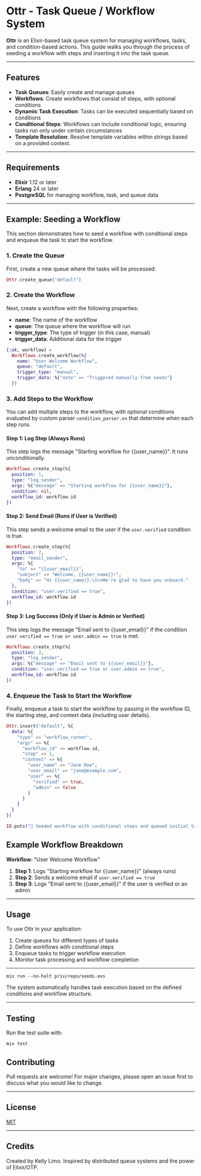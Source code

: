 # Ottr - Task Queue / Workflow System

**Ottr** is an Elixir-based task queue system for managing workflows, tasks, and condition-based actions. This guide walks you through the process of seeding a workflow with steps and inserting it into the task queue.

---

## Features

- **Task Queues**: Easily create and manage queues
- **Workflows**: Create workflows that consist of steps, with optional conditions
- **Dynamic Task Execution**: Tasks can be executed sequentially based on conditions
- **Conditional Steps**: Workflows can include conditional logic, ensuring tasks run only under certain circumstances
- **Template Resolution**: Resolve template variables within strings based on a provided context.

---

## Requirements

- **Elixir** 1.12 or later
- **Erlang** 24 or later
- **PostgreSQL** for managing workflow, task, and queue data

---

## Example: Seeding a Workflow

This section demonstrates how to seed a workflow with conditional steps and enqueue the task to start the workflow.

### 1. Create the Queue

First, create a new queue where the tasks will be processed:

```elixir
Ottr.create_queue("default")
```

### 2. Create the Workflow

Next, create a workflow with the following properties:

- **name**: The name of the workflow
- **queue**: The queue where the workflow will run
- **trigger_type**: The type of trigger (in this case, manual)
- **trigger_data**: Additional data for the trigger

```elixir
{:ok, workflow} =
  Workflows.create_workflow(%{
    name: "User Welcome Workflow",
    queue: "default",
    trigger_type: "manual",
    trigger_data: %{"note" => "Triggered manually from seeds"}
  })
```

### 3. Add Steps to the Workflow

You can add multiple steps to the workflow, with optional conditions evaluated by custom parser `condition_parser.ex` that determine when each step runs.

#### Step 1: Log Step (Always Runs)

This step logs the message "Starting workflow for {{user_name}}". It runs unconditionally.

```elixir
Workflows.create_step(%{
  position: 1,
  type: "log_sender",
  args: %{"message" => "Starting workflow for {{user_name}}"},
  condition: nil,
  workflow_id: workflow.id
})
```

#### Step 2: Send Email (Runs if User is Verified)

This step sends a welcome email to the user if the `user.verified` condition is true.

```elixir
Workflows.create_step(%{
  position: 2,
  type: "email_sender",
  args: %{
    "to" => "{{user_email}}",
    "subject" => "Welcome, {{user_name}}!",
    "body" => "Hi {{user_name}},\n\nWe're glad to have you onboard."
  },
  condition: "user.verified == true",
  workflow_id: workflow.id
})
```

#### Step 3: Log Success (Only if User is Admin or Verified)

This step logs the message "Email sent to {{user_email}}" if the condition `user.verified == true or user.admin == true` is met.

```elixir
Workflows.create_step(%{
  position: 3,
  type: "log_sender",
  args: %{"message" => "Email sent to {{user_email}}"},
  condition: "user.verified == true or user.admin == true",
  workflow_id: workflow.id
})
```

### 4. Enqueue the Task to Start the Workflow

Finally, enqueue a task to start the workflow by passing in the workflow ID, the starting step, and context data (including user details).

```elixir
Ottr.insert("default", %{
  data: %{
    "type" => "workflow_runner",
    "args" => %{
      "workflow_id" => workflow.id,
      "step" => 1,
      "context" => %{
        "user_name" => "Jane Doe",
        "user_email" => "jane@example.com",
        "user" => %{
          "verified" => true,
          "admin" => false
        }
      }
    }
  }
})

IO.puts("🚀 Seeded workflow with conditional steps and queued initial task.")
```

## Example Workflow Breakdown

**Workflow**: "User Welcome Workflow"

1. **Step 1**: Logs "Starting workflow for {{user_name}}" (always runs)
2. **Step 2**: Sends a welcome email if `user.verified == true`
3. **Step 3**: Logs "Email sent to {{user_email}}" if the user is verified or an admin

---

## Usage

To use Ottr in your application:

1. Create queues for different types of tasks
2. Define workflows with conditional steps
3. Enqueue tasks to trigger workflow execution
4. Monitor task processing and workflow completion


---
```shell
mix run --no-halt priv/repo/seeds.exs
``` 

The system automatically handles task execution based on the defined conditions and workflow structure.

---

## Testing

Run the test suite with:

```shell
mix test
```

## Contributing

Pull requests are welcome! For major changes, please open an issue first to discuss what you would like to change.

---

## License

[MIT](LICENSE)

---

## Credits

Created by Kelly Limo. Inspired by distributed queue systems and the power of Elixir/OTP.